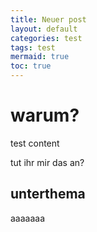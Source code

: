 ```yaml
---
title: Neuer post
layout: default
categories: test
tags: test
mermaid: true
toc: true
---
```


# warum?
test content

tut ihr mir das an?

## unterthema

aaaaaaa